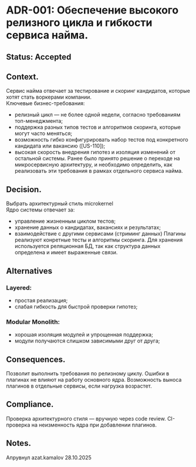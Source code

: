 # ADR-001: Обеспечение высокого релизного цикла и гибкости сервиса найма.

## Status: Accepted

## Context. 

Сервис найма отвечает за тестирование и скоринг кандидатов, которые хотят стать воркерами компании.  
Ключевые бизнес-требования:
- релизный цикл — не более одной недели, согласно требованиям топ-менеджмента;
- поддержка разных типов тестов и алгоритмов скоринга, которые могут часто меняться;
- возможность гибко конфигурировать набор тестов под конкретного кандидата или вакансию ([US-110]);
- высокая скорость внедрения гипотез и изоляция изменений от остальной системы.
Ранее было принято решение о переходе на микросервисную архитектуру, и необходимо определить, как реализовать эти требования в рамках отдельного сервиса найма.  

## Decision. 

Выбрать архитектурный стиль microkernel  
Ядро системы отвечает за:
- управление жизненным циклом тестов;
- хранение данных о кандидатах, вакансиях и результатах;
- взаимодействие с другими сервисами (стриминг данных)
Плагины реализуют конретные тесты и алгоритмы скоринга. Для хранения используется реляционная БД, так как структура данных определена и имеет выраженные связи.

## Alternatives
### Layered:
- простая реализация;
- слабая гибкость для быстрой проверки гипотез;

### Modular Monolith:
- хорошая изоляция модулей и упрощенная поддержка;
- модули получаются слишком зависимыми друг от друга;

## Consequences. 

Позволит выполнить требования по релизному циклу. Ошибки в плагинах не влияют на работу основного ядра. Возможность выноса плагинов в отдельные сервисы, если нагрузка возрастет.

## Сompliance.

Проверка архитектурного стиля — вручную через code review. CI-проверка на неизменность ядра при добавлении плагинов.

## Notes. 
Апрувнул azat.kamalov 
28.10.2025 
